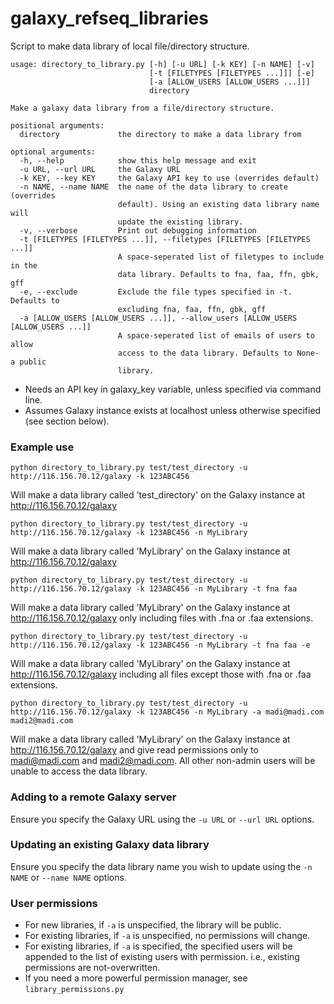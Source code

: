 # galaxy_refseq_libraries

Script to make data library of local file/directory structure.

```
usage: directory_to_library.py [-h] [-u URL] [-k KEY] [-n NAME] [-v]
                               [-t [FILETYPES [FILETYPES ...]]] [-e]
                               [-a [ALLOW_USERS [ALLOW_USERS ...]]]
                               directory

Make a galaxy data library from a file/directory structure.

positional arguments:
  directory             the directory to make a data library from

optional arguments:
  -h, --help            show this help message and exit
  -u URL, --url URL     the Galaxy URL
  -k KEY, --key KEY     the Galaxy API key to use (overrides default)
  -n NAME, --name NAME  the name of the data library to create (overrides
                        default). Using an existing data library name will
                        update the existing library.
  -v, --verbose         Print out debugging information
  -t [FILETYPES [FILETYPES ...]], --filetypes [FILETYPES [FILETYPES ...]]
                        A space-seperated list of filetypes to include in the
                        data library. Defaults to fna, faa, ffn, gbk, gff
  -e, --exclude         Exclude the file types specified in -t. Defaults to
                        excluding fna, faa, ffn, gbk, gff
  -a [ALLOW_USERS [ALLOW_USERS ...]], --allow_users [ALLOW_USERS [ALLOW_USERS ...]]
                        A space-seperated list of emails of users to allow
                        access to the data library. Defaults to None- a public
                        library.
```

- Needs an API key in galaxy_key variable, unless specified via command line.
- Assumes Galaxy instance exists at localhost unless otherwise specified (see section below).

### Example use

```
python directory_to_library.py test/test_directory -u http://116.156.70.12/galaxy -k 123ABC456
```
Will make a data library called 'test_directory' on the Galaxy instance at http://116.156.70.12/galaxy

```
python directory_to_library.py test/test_directory -u http://116.156.70.12/galaxy -k 123ABC456 -n MyLibrary
```
Will make a data library called 'MyLibrary' on the Galaxy instance at http://116.156.70.12/galaxy

```
python directory_to_library.py test/test_directory -u http://116.156.70.12/galaxy -k 123ABC456 -n MyLibrary -t fna faa
```
Will make a data library called 'MyLibrary' on the Galaxy instance at http://116.156.70.12/galaxy
only including files with .fna or .faa extensions.

```
python directory_to_library.py test/test_directory -u http://116.156.70.12/galaxy -k 123ABC456 -n MyLibrary -t fna faa -e
```
Will make a data library called 'MyLibrary' on the Galaxy instance at http://116.156.70.12/galaxy
including all files except those with .fna or .faa extensions.

```
python directory_to_library.py test/test_directory -u http://116.156.70.12/galaxy -k 123ABC456 -n MyLibrary -a madi@madi.com madi2@madi.com
```
Will make a data library called 'MyLibrary' on the Galaxy instance at http://116.156.70.12/galaxy
and give read permissions only to madi@madi.com and madi2@madi.com. All other non-admin users will be unable to access the data library.

### Adding to a remote Galaxy server
Ensure you specify the Galaxy URL using the `-u URL` or `--url URL` options.

### Updating an existing Galaxy data library
Ensure you specify the data library name you wish to update using the `-n NAME` or `--name NAME` options.

### User permissions
- For new libraries, if `-a` is unspecified, the library will be public.
- For existing libraries, if `-a` is unspecified, no permissions will change.
- For existing libraries, if `-a` is specified, the specified users will be appended to the list of existing users with permission. i.e., existing permissions are not-overwritten.
- If you need a more powerful permission manager, see `library_permissions.py`